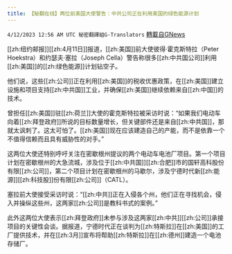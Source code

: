 ```yaml
---
title: 【秘翻在线】两位前美国大使警告：中共公司正在利用美国的绿色能源计划
---
```

`4/12/2023 12:56 AM UTC 秘密翻譯組G-Translators` [轉載自GNews](https://gnews.org/articles/1086328)

[[zh:纽约邮报]][[zh:4月11日]]报道，[[zh:美国]]前大使彼得·霍克斯特拉（Peter Hoekstra）和约瑟夫·塞拉（Joseph Cella）警告称很多[[zh:中共国公司]]利用[[zh:美国]]的[[zh:绿色能源]]计划钻空子。

他们说，这些[[zh:公司]]正在利用[[zh:美国]]的税收优惠政策，在[[zh:美国]]建立设施和项目支持[[zh:中共国]]工业，并确保[[zh:美国]]继续依赖来自[[zh:中国]]的技术。

曾担任[[zh:美国]]驻[[zh:荷兰]]大使的霍克斯特拉被采访时说：“如果我们电动车向着[[zh:拜登政府]]所说的目标数量增长，但关键部件还是来自[[zh:中共国]]，那就太讽刺了。这太可怕了。[[zh:美国]]现在应该建造自己的产能，而不是依靠一个不值得信赖而且具有威胁性的对手。”

这两位大使还特别呼吁关注在密歇根州提议的两个电动车电池厂项目。第一个项目计划在密歇根州的大急流城，涉及位于[[zh:中共国]][[zh:合肥]]市的国轩高科股份有限[[zh:公司]]，第二个项目计划在密歇根州的马歇尔，涉及宁德时代新[[zh:能源]][[zh:科技股]]份有限[[zh:公司]]（CATL）。

塞拉前大使接受采访时说：“[[zh:中共]]正在入侵各个州，他们正在寻找机会，侵入并操纵这些州，这两家[[zh:公司]]是教科书式的案例。”

此外这两位大使表示[[zh:拜登政府]]未参与涉及这两家[[zh:中共]][[zh:公司]]承接项目的关键性会谈。据报道，宁德时代正在谈判为[[zh:特斯拉]]在[[zh:美国]]的工厂提供技术，并在[[zh:3月]]宣布将帮助[[zh:特斯拉]]在[[zh:德州]]建造一个电池存储厂。
